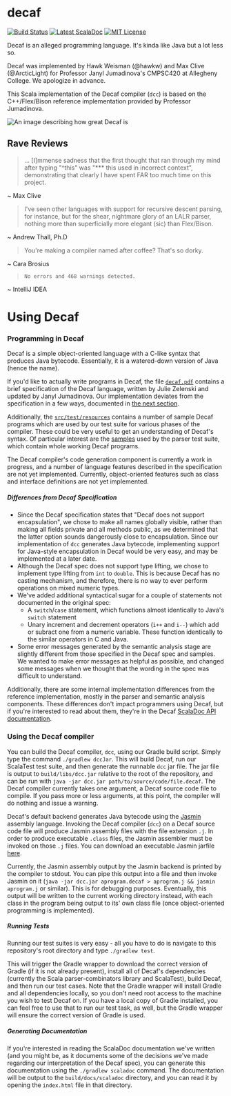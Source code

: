 decaf
=====

[![Build Status](https://travis-ci.org/hawkw/decaf.svg)](https://travis-ci.org/hawkw/decaf) [![Latest ScalaDoc](https://img.shields.io/badge/scaladoc-latest-brightgreen.svg?style=flat)](https://hawkw.github.io/decaf/scaladoc/index.html) [![MIT License](https://img.shields.io/badge/license-MIT-blue.svg?style=flat)](LICENSE)

Decaf is an alleged programming language. It's kinda like Java but a lot less so.

Decaf was implemented by Hawk Weisman (@hawkw) and Max Clive (@ArcticLight) for Professor Janyl Jumadinova's CMPSC420 at Allegheny College. We apologize in advance.

This Scala implementation of the Decaf compiler (`dcc`) is based on the C++/Flex/Bison reference implementation provided by Professor Jumadinova.

![An image describing how great Decaf is](http://4.bp.blogspot.com/_QonjXrwiEbY/SfYav8aEppI/AAAAAAAAJz8/qphPXYzKWEc/s400/decaf-coffee.jpg)

Rave Reviews
-----------

> ... [I]mmense sadness that the first thought that ran through my mind after typing "^this" was "*** this used in incorrect context", demonstrating that clearly I have spent FAR too much time on this project.

~ Max Clive


> I've seen other languages with support for recursive descent parsing, for instance, but for the shear, nightmare glory of an LALR parser, nothing more than superficially more elegant (sic) than Flex/Bison.

~ Andrew Thall, Ph.D


> You're making a compiler named after coffee? That's so dorky.

~ Cara Brosius

> `No errors and 468 warnings detected.`

~ IntelliJ IDEA

Using Decaf
===========

### Programming in Decaf

Decaf is a simple object-oriented language with a C-like syntax that produces Java bytecode. Essentially, it is a watered-down version of Java (hence the name). 

If you'd like to actually write programs in Decaf, the file [`decaf.pdf`](decaf.pdf) contains a brief specification of the Decaf language, written by Julie Zelenski and updated by Janyl Jumadinova. Our implementation deviates from the specification in a few ways, documented in [the next section](https://github.com/hawkw/decaf#differences-from-decaf-specification). 

Additionally, the [`src/test/resources`](src/test/resources) contains a number of sample Decaf programs which are used by our test suite for various phases of the compiler. These could be very useful to get an understanding of Decaf's syntax. Of particular interest are the [samples](src/test/resources/lab3-samples) used by the parser test suite, which contain whole working Decaf programs.

The Decaf compiler's code generation component is currently a work in progress, and a number of language features described in the specification are not yet implemented. Currently, object-oriented features such as class and interface definitions are not yet implemented.

##### Differences from Decaf Specification

+ Since the Decaf specification states that "Decaf does not support encapsulation", we chose to make all names globally visible, rather than making all fields private and all methods public, as we determined that the latter option sounds dangerously close to encapsulation. Since our implementation of `dcc` generates Java bytecode, implementing support for Java-style encapsulation in Decaf would be very easy, and may be implemented at a later date.
+ Although the Decaf spec does not support type lifting, we chose to implement type lifting from `int` to `double`. This is because Decaf has no casting mechanism, and therefore, there is no way to ever perform operations on mixed numeric types.
+ We've added additional syntactical sugar for a couple of statements not documented in the original spec:
  - A `switch`/`case` statement, which functions almost identically to Java's `switch` statement
  - Unary increment and decrement operators (`i++` and `i--`) which add or subract one from a numeric variable. These function identically to the similar operators in C and Java.
+ Some error messages generated by the semantic analysis stage are slightly different from those specified in the Decaf spec and samples. We wanted to make error messages as helpful as possible, and changed some messages when we thought that the wording in the spec was difficult to understand.

Additionally, there are some internal implementation differences from the reference implementation, mostly in the parser and semantic analysis components. These differences don't impact programmers using Decaf, but if you're interested to read about them, they're in the Decaf [ScalaDoc API documentation](https://github.com/hawkw/decaf#generating-documentation).

### Using the Decaf compiler

You can build the Decaf compiler, `dcc`, using our Gradle build script. Simply type the command `./gradlew dccJar`. This will build Decaf, run our ScalaTest test suite, and then generate the runnable `dcc` jar file. The jar file is output to `build/libs/dcc.jar` relative to the root of the repository, and can be run with `java -jar dcc.jar path/to/source/code/file.decaf`. The Decaf compiler currently takes one argument, a Decaf source code file to compile. If you pass more or less arguments, at this point, the compiler will do nothing and issue a warning.

Decaf's default backend generates Java bytecode using the [Jasmin](http://jasmin.sourceforge.net) assembly language. Invoking the Decaf compiler (`dcc`) on a Decaf source code file will produce Jasmin assembly files with the file extension `.j`. In order to produce executable `.class` files, the Jasmin assembler must be invoked on those `.j` files. You can download an executable Jasmin jarfile [here](http://sourceforge.net/projects/jasmin/files/).

Currently, the Jasmin assembly output by the Jasmin backend is printed by the compiler to stdout. You can pipe this output into a file and then invoke Jasmin on it (`java -jar dcc.jar aprogram.decaf > aprogram.j && jasmin aprogram.j` or similar). This is for debugging purposes. Eventually, this output will be written to the current working directory instead, with each class in the program being output to its' own class file (once object-oriented programming is implemented).

##### Running Tests 

Running our test suites is very easy - all you have to do is navigate to this repository's root directory and type `./gradlew test`. 

This will trigger the Gradle wrapper to download the correct version of Gradle (if it is not already present), install all of Decaf's dependencies (currently the Scala parser-combinators library and ScalaTest), build Decaf, and then run our test cases. Note that the Gradle wrapper will install Gradle and all dependencies locally, so you don't need root access to the machine you wish to test Decaf on. If you have a local copy of Gradle installed, you can feel free to use that to run our test task, as well, but the Gradle wrapper will ensure the correct version of Gradle is used.

##### Generating Documentation

If you're interested in reading the ScalaDoc documentation we've written (and you might be, as it documents some of the decisions we've made regarding our interpretation of the Decaf spec), you can generate this documentation using the `./gradlew scaladoc` command. The documentation will be output to the `build/docs/scaladoc` directory, and you can read it by opening the `index.html` file in that directory.
